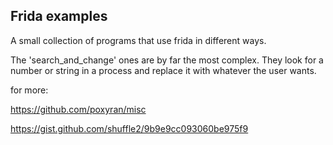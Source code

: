 ## Frida examples

A small collection of programs that use frida in different ways.


The 'search_and_change' ones are by far the most complex. They look for a number or string in a process and replace it with whatever the user wants.


for more:

https://github.com/poxyran/misc

https://gist.github.com/shuffle2/9b9e9cc093060be975f9
